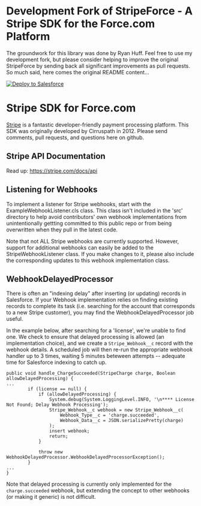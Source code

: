 Development Fork of StripeForce - A Stripe SDK for the Force.com Platform
========================================
The groundwork for this library was done by Ryan Huff. Feel free to use my development fork, but please consider helping to improve the original StripeForce by sending back all significant improvements as pull requests. So much said, here comes the original README content... 
<p>
<a href="https://githubsfdeploy.herokuapp.com?owner=godd9170&repo=stripeforce">
  <img alt="Deploy to Salesforce"
       src="https://raw.githubusercontent.com/afawcett/githubsfdeploy/master/src/main/webapp/resources/img/deploy.png">
</a></p>

Stripe SDK for Force.com
========================================

[Stripe](http://stripe.com) is a fantastic developer-friendly payment processing platform. This SDK was originally developed by Cirruspath in 2012. Please send comments, pull requests, and questions here on github.

Stripe API Documentation
------------------------
Read up: https://stripe.com/docs/api

Listening for Webhooks
----------------------
To implement a listener for Stripe webhooks, start with the ExampleWebhookListener.cls class. This class isn't included in the 'src' directory to help avoid contributors' own webhook implementations from unintentionally gettting committed to this public repo or from being overwritten when they pull in the latest code.

Note that not ALL Stripe webhooks are currently supported. However, support for additional webhooks can easily be added to the StripeWebhookListener class. If you make changes to it, please also include the corresponding updates to this webhook implementation class.

WebhookDelayedProcessor
-----------------------
There is often an "indexing delay" after inserting (or updating) records in Salesforce. If your Webhook implementation relies on finding existing records to complete its task (i.e. searching for the account that corresponds to a new Stripe customer), you may find the WebhookDelayedProcessor job useful. 

In the example below, after searching for a 'license', we're unable to find one. We check to ensure that delayed processing is allowed (an implementation choice), and we create a `Stripe_Webhook__c` record with the webhook details. A scheduled job will then re-run the appropriate webhook handler up to 3 times, waiting 5 minutes beteween attempts -- adequate time for Salesforce indexing to catch up.

```
public void handle_ChargeSucceeded(StripeCharge charge, Boolean allowDelayedProcessing) {
...
		if (license == null) {
			if (allowDelayedProcessing) {
				System.debug(System.LoggingLevel.INFO, '\n**** License Not Found; Delay Webhook Processing'); 
				Stripe_Webhook__c webhook = new Stripe_Webhook__c(
					Webhook_Type__c = 'charge.succeeded',
					Webhook_Data__c = JSON.serializePretty(charge)
				);
				insert webhook;
				return;
			} 
				
			throw new WebhookDelayedProcessor.WebhookDelayedProcessorException();
		}
...
}

```

Note that delayed processing is currently only implemented for the `charge.succeeded` webhook, but extending the concept to other webhooks (or making it generic) is not difficult.
